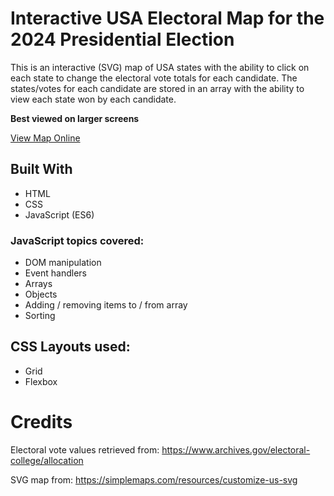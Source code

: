 # Interactive USA Electoral Map for the 2024 Presidential Election

This is an interactive (SVG) map of USA states with the ability to click on each state to change the electoral vote totals for each candidate. The states/votes for each candidate are stored in an array with the ability to view each state won by each candidate.

**Best viewed on larger screens**

[View Map Online](https://pursuitofleisure.github.io/usa-electoral-map-2020/)

## Built With

- HTML
- CSS
- JavaScript (ES6)

### JavaScript topics covered:

- DOM manipulation
- Event handlers
- Arrays
- Objects
- Adding / removing items to / from array
- Sorting

## CSS Layouts used:

- Grid
- Flexbox

# Credits

Electoral vote values retrieved from: https://www.archives.gov/electoral-college/allocation

SVG map from: https://simplemaps.com/resources/customize-us-svg
